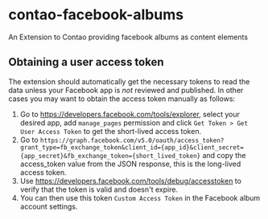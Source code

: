 # contao-facebook-albums
An Extension to Contao providing facebook albums as content elements

## Obtaining a user access token

The extension should automatically get the necessary tokens to read the data unless your Facebook app is *not* reviewed and published.
In other cases you may want to obtain the access token manually as follows:

1. Go to https://developers.facebook.com/tools/explorer, select your desired app, add `manage_pages` permission 
and click `Get Token > Get User Access Token` to get the short-lived access token.
2. Go to `https://graph.facebook.com/v5.0/oauth/access_token?grant_type=fb_exchange_token&client_id={app_id}&client_secret={app_secret}&fb_exchange_token={short_lived_token}` 
and copy the access_token value from the JSON response, this is the long-lived access token.
3. Use https://developers.facebook.com/tools/debug/accesstoken to verify that the token is valid and doesn't expire.
4. You can then use this token `Custom Access Token` in the Facebook album account settings. 
